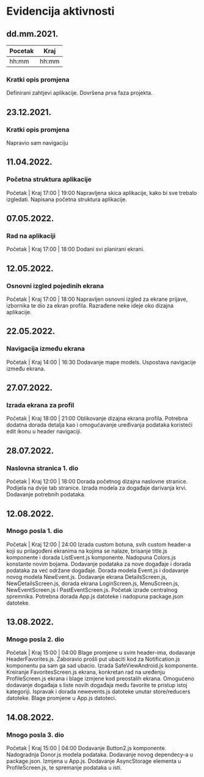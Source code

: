 # Evidencija aktivnosti
## dd.mm.2021.
Pocetak | Kraj
------- | ----
hh:mm   | hh:mm
### Kratki opis promjena
Definirani zahtjevi aplikacije.
Dovršena prva faza projekta.

## 23.12.2021.
### Kratki opis promjena
Napravio sam navigaciju

## 11.04.2022.
### Početna struktura aplikacije
Početak | Kraj
17:00   | 19:00
Napravljena skica aplikacije, kako bi sve trebalo izgledati. Napisana početna struktura aplikacije.

## 07.05.2022.
### Rad na aplikaciji
Početak | Kraj
17:00   | 18:00
Dodani svi planirani ekrani. 

## 12.05.2022.
### Osnovni izgled pojedinih ekrana
Početak | Kraj
17:00   | 18:00
Napravljen osnovni izgled za ekrane prijave, izbornika te dio za ekran profila. Razrađene neke ideje oko dizajna aplikacije. 

## 22.05.2022.
### Navigacija između ekrana
Početak | Kraj
14:00   | 16:30
Dodavanje mape models. Uspostava navigacije između ekrana.

## 27.07.2022.
### Izrada ekrana za profil
Početak | Kraj
18:00   | 21:00
Oblikovanje dizajna ekrana profila. Potrebna dodatna dorada detalja kao i omogućavanje uređivanja podataka koristeći edit ikonu u header navigaciji.

## 28.07.2022.
### Naslovna stranica 1. dio
Početak | Kraj
12:00   | 18:00
Dorada početnog dizajna naslovne stranice. Podijela na dvije tab stranice. Izrada modela za događaje darivanja krvi. Dodavanje potrebnih podataka.

## 12.08.2022.
### Mnogo posla 1. dio
Početak | Kraj
12:00   | 24:00
Izrada custom botuna, svih custom header-a koji su prilagođeni ekranima na kojima se nalaze, brisanje title.js komponente i dorada ListEvent.js komponente.
Nadopuna Colors.js konstante novim bojama.
Dodavanje podataka za nove događaje i dorada podataka za već održane događaje.
Dorada modela Event.js i dodavanje novog modela NewEvent.js.
Dodavanje ekrana DetailsScreen.js, NewDetailsScreen.js, dorada ekrana LoginScreen.js, MenuScreen.js, NewEventScreen.js i PastEventScreen.js.
Početak izrade centralnog spremnika.
Potrebna dorada App.js datoteke i nadopuna package.json datoteke.

## 13.08.2022.
### Mnogo posla 2. dio
Početak | Kraj
15:00   | 04:00 
Blage promjene u svim header-ima, dodavanje HeaderFavorites.js. Zaboravio prošli put ubaciti kod za Notification.js komponentu pa sam ga sad ubacio. Izrada SafeViewAndroid.js komponente. Kreiranje FavoritesScreen.js ekrana, konkretan rad na uređenju ProfileScreen.js ekrana i blage izmjene kod preostalih ekrana. Omogućeno dodavanje događaja s liste novih događaja među favorite te pristup istoj kategoriji. Ispravak i dorada newevents.js datoteke unutar store/reducers datoteke. Blage promjene u App.js datoteci.

## 14.08.2022.
### Mnogo posla 3. dio
Početak | Kraj
15:00   | 04:00
Dodavanje Button2.js komponente. Nadogradnja Donor.js modela podataka. Dodavanje novog dependecy-a u package.json. Izmjena u App.js. Dodavanje AsyncStorage elementa u ProfileScreen.js, te spremanje podataka u isti.